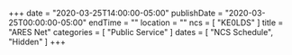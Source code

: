 +++
date = "2020-03-25T14:00:00-05:00"
publishDate = "2020-03-25T00:00:00-05:00"
endTime = ""
location = ""
ncs = [ "KE0LDS" ]
title = "ARES Net"
categories = [ "Public Service" ]
dates = [ "NCS Schedule", "Hidden" ]
+++
